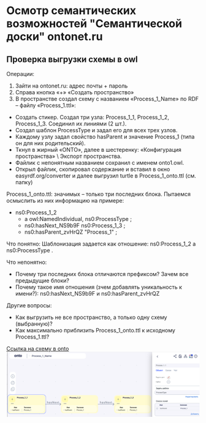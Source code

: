 # Осмотр семантических возможностей "Семантической доски" ontonet.ru
## Проверка выгрузки схемы в owl
Операции:
1. Зайти на ontonet.ru: адрес почты + пароль
2. Справа кнопка «+» «Создать пространство»
3. В пространстве создал схему с названием «Process_1_Name» по RDF – файлу «Process_1.ttl»: 
- Создать стикер. Создал три узла: Process_1_1, Process_1_2, Process_1_3. Соединил их линиями (2 шт.).
- Создал шаблон ProcessType и задал его для всех трех узлов.
- Каждому узлу задал свойство hasParent и значение Process_1 (типа он для них родительский).
- Ткнул в жирный «ONTO», далее в шестеренку: «Конфигурация пространства» \ Экспорт пространства.
- Файлик с непонятным названием сохранил с именем onto1.owl.
- Открыл файлик, скопировал содержание и вставил в окно easyrdf.org/converter и далее выгрузил turtle в Process_1_onto.ttl (см. папку)

Process_1_onto.ttl: значимых – только три последних блока. Пытаемся осмыслить из них информацию на примере:
- ns0:Process_1_2
  - a owl:NamedIndividual, ns0:ProcessType ;
  - ns0:hasNext_NS9b9F ns0:Process_1_3 ;
  - ns0:hasParent_zvHrQZ "Process_1" ;

Что понятно: Шаблонизация задается как отношение: ns0:Process_1_2 a ns0:ProcessType .

Что непонятно:
- Почему три последних блока отличаются префиксом? Зачем все предыдущие блоки?
- Почему такое имя отношения (зчем добавлять уникальность к имени?): ns0:hasNext_NS9b9F  и ns0:hasParent_zvHrQZ

Другие вопросы:
- Как выгрузить не все пространство, а только одну схему (выбранную)?
- Как максимально приблизить Process_1_onto.ttl к исходному Process_1.ttl?

[Ссылка на схему в onto](https://app.ontonet.ru/ru/home/operation/E?uuid=e3b69106-4d20-4e9d-9cd6-9027378164c0&realm=d4a500e1-133b-4062-8e92-6c498d431db6)
<img src="onto2.png" width="600" />  

